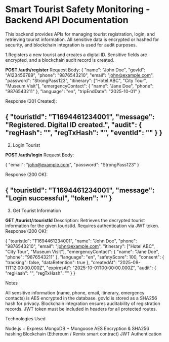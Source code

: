 # Smart Tourist Safety Monitoring - Backend API Documentation

This backend provides APIs for managing tourist registration, login, and retrieving tourist information. All sensitive data is encrypted or hashed for security, and blockchain integration is used for audit purposes.

1.Registers a new tourist and creates a digital ID. Sensitive fields are encrypted, and a blockchain audit record is created.

**POST /auth/register**
Request Body:
{
  "name": "John Doe",
  "govId": "A123456789",
  "phone": "9876543210",
  "email": "john@example.com",
  "password": "StrongPass123",
  "itinerary": ["Hotel ABC", "City Tour", "Museum Visit"],
  "emergencyContact": { "name": "Jane Doe", "phone": "9876543211" },
  "language": "en",
  "tripEndDate": "2025-10-01"
}

Response (201 Created):

{
  "touristId": "T1694461234001",
  "message": "Registered. Digital ID created.",
  "audit": {
    "regHash": "<payload-hash>",
    "regTxHash": "<blockchain-tx-hash>",
    "eventId": "<event-id-hash>"
  }
}
---
2. Login Tourist

**POST /auth/login**
Request Body:

{
  "email": "john@example.com",
  "password": "StrongPass123"
}

Response (200 OK):

{
  "touristId": "T1694461234001",
  "message": "Login successful",
  "token": "<jwt-token>"
}
---
3. Get Tourist Information

**GET /tourist/:touristId**
Description: Retrieves the decrypted tourist information for the given touristId. Requires authentication via JWT token.
Response (200 OK):

{
  "touristId": "T1694461234001",
  "name": "John Doe",
  "phone": "9876543210",
  "email": "john@example.com",
  "itinerary": ["Hotel ABC", "City Tour", "Museum Visit"],
  "emergencyContact": { "name": "Jane Doe", "phone": "9876543211" },
  "language": "en",
  "safetyScore": 100,
  "consent": { "tracking": false, "dataRetention": true },
  "createdAt": "2025-09-11T12:00:00.000Z",
  "expiresAt": "2025-10-01T00:00:00.000Z",
  "audit": {
    "regHash": "<payload-hash>",
    "regTxHash": "<blockchain-tx-hash>"
  }
}

Notes

All sensitive information (name, phone, email, itinerary, emergency contacts) is AES encrypted in the database.
govId is stored as a SHA256 hash for privacy.
Blockchain integration ensures auditability of registration records.
JWT token must be included in headers for all protected routes.

Technologies Used

Node.js + Express
MongoDB + Mongoose
AES Encryption & SHA256 hashing
Blockchain (Ethereum / Remix smart contract)
JWT Authentication
